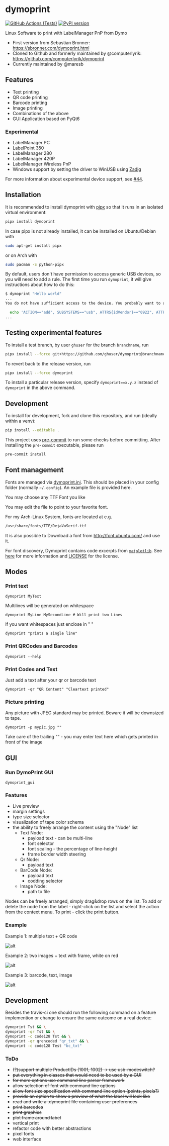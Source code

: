 # dymoprint

[![GitHub Actions (Tests)](https://github.com/computerlyrik/dymoprint/workflows/Tests/badge.svg)](https://github.com/computerlyrik/dymoprint)
[![PyPI version](https://img.shields.io/pypi/v/dymoprint.svg)](https://pypi.org/project/dymoprint/)

Linux Software to print with LabelManager PnP from Dymo

* First version from Sebastian Bronner: <https://sbronner.com/dymoprint.html>
* Cloned to Github and formerly maintained by @computerlyrik: <https://github.com/computerlyrik/dymoprint>
* Currently maintained by @maresb

## Features

* Text printing
* QR code printing
* Barcode printing
* Image printing
* Combinations of the above
* GUI Application based on PyQt6

### Experimental

* LabelManager PC
* LabelPoint 350
* LabelManager 280
* LabelManager 420P
* LabelManager Wireless PnP
* Windows support by setting the driver to WinUSB using [Zadig](https://zadig.akeo.ie/)

For more information about experimental device support, see [#44](https://github.com/computerlyrik/dymoprint/issues/44).

## Installation

It is recommended to install dymoprint with [pipx](https://pypa.github.io/pipx/) so that it runs in an isolated virtual environment:

```bash
pipx install dymoprint
```

In case pipx is not already installed, it can be installed on Ubuntu/Debian with

```bash
sudo apt-get install pipx
```

or on Arch with

```bash
sudo pacman -S python-pipx
```

By default, users don't have permission to access generic USB devices, so you will
need to add a rule. The first time you run `dymoprint`, it will give instructions
about how to do this:

```bash
$ dymoprint "Hello world"
...
You do not have sufficient access to the device. You probably want to add the a udev rule in /etc/udev/rules.d with the following command:

  echo 'ACTION=="add", SUBSYSTEMS=="usb", ATTRS{idVendor}=="0922", ATTRS{idProduct}=="1001", MODE="0666"' | sudo tee /etc/udev/rules.d/91-dymo-1001.rules
...
```

## Testing experimental features

To install a test branch, by user `ghuser` for the branch `branchname`, run

```bash
pipx install --force git+https://github.com/ghuser/dymoprint@branchname
```

To revert back to the release version, run

```bash
pipx install --force dymoprint
```

To install a particular release version, specify `dymoprint==x.y.z` instead of `dymoprint` in the above command.

## Development

To install for development, fork and clone this repository, and run (ideally within a venv):

```bash
pip install --editable .
```

This project uses [pre-commit](https://pre-commit.com/) to run some checks before committing.
After installing the `pre-commit` executable, please run

```bash
pre-commit install
```

## Font management

Fonts are managed via [dymoprint.ini](dymoprint.ini). This should be placed in your
config folder (normally `~/.config`). An example file is provided here.

You may choose any TTF Font you like

You may edit the file to point to your favorite font.

For my Arch-Linux System, fonts are located at e.g.

```bash
/usr/share/fonts/TTF/DejaVuSerif.ttf
```

It is also possible to Download a font from
<http://font.ubuntu.com/> and use it.

For font discovery, Dymoprint contains code excerpts from
[`matplotlib`](https://github.com/matplotlib/matplotlib/).
See [here](vendoring/README.md) for more information and
[LICENSE](src/dymoprint/_vendor/matplotlib/LICENSE) for the license.

## Modes

### Print text

```dymoprint MyText```

Multilines will be generated on whitespace

```dymoprint MyLine MySecondLine # Will print two Lines```

If you want whitespaces just enclose in " "

```dymoprint "prints a single line"```

### Print QRCodes and Barcodes

```dymoprint --help```

### Print Codes and Text

Just add a text after your qr or barcode text

```dymoprint -qr "QR Content" "Cleartext printed"```

### Picture printing

Any picture with JPEG standard may be printed. Beware it will be downsized to tape.

```dymoprint -p mypic.jpg ""```

Take care of the trailing "" - you may enter text here which gets printed in front of the image

## GUI

### Run DymoPrint GUI

```dymoprint_gui```


### Features
* Live preview
* margin settings
* type size selector
* visualization of tape color schema
* the ability to freely arrange the content using the "Node" list
  * Text Node:
    * payload text - can be multi-line
    * font selector
    * font scaling - the percentage of line-height
    * frame border width steering
  * Qr Node:
    * payload text
  * BarCode Node:
    * payload text
    * codding selector
  * Image Node:
    * path to file

Nodes can be freely arranged, simply drag&drop rows on the list.
To add or delete the node from the label - right-click on the list and select the action from the context menu.
To print - click the print button.

### Example

Example 1: multiple text + QR code

![alt](doc/DymoPrint_example_1.png)

Example 2: two images + text with frame, white on red

![alt](doc/DymoPrint_example_2.png)

Example 3: barcode, text, image

![alt](doc/DymoPrint_example_3.png)



## Development

Besides the travis-ci one should run the following command on a feature implemention or change to ensure the same outcome on a real device:

```bash
dymoprint Tst && \
dymoprint -qr Tst && \
dymoprint -c code128 Tst && \
dymoprint -qr qrencoded "qr_txt" && \
dymoprint -c code128 Test "bc_txt"
```

### ToDo

* ~~(?)support multiple ProductIDs (1001, 1002) -> use usb-modeswitch?~~
* ~~put everything in classes that would need to be used by a GUI~~
* ~~for more options use command line parser framework~~
* ~~allow selection of font with command line options~~
* ~~allow font size specification with command line option (points, pixels?)~~
* ~~provide an option to show a preview of what the label will look like~~
* ~~read and write a .dymoprint file containing user preferences~~
* ~~print barcodes~~
* ~~print graphics~~
* ~~plot frame around label~~
* vertical print
* refactor code with better abstractions
* pixel fonts
* web interface
